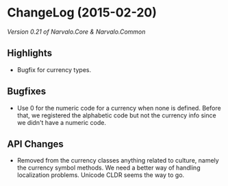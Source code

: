 ChangeLog (2015-02-20)
======================

_Version 0.21 of Narvalo.Core & Narvalo.Common_

## Highlights
- Bugfix for currency types.

## Bugfixes
- Use 0 for the numeric code for a currency when none is defined. Before that, we  registered the
  alphabetic code but not the currency info since we didn't have a numeric code.

## API Changes
- Removed from the currency classes anything related to culture, namely the currency symbol methods.
  We need a better way of handling localization problems. Unicode CLDR seems the way to go.